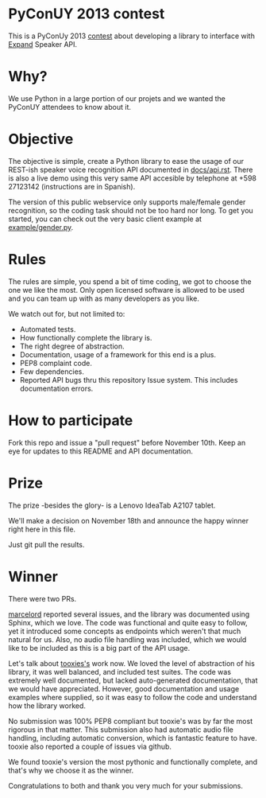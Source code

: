 PyConUY 2013 contest
====================
This is a PyConUy 2013
[contest](http://www.expand.com.uy/novedades/concurso-pycon-2013/) about
developing a library to interface with [Expand](http://www.expand.com.uy/)
Speaker API.


Why?
===
We use Python in a large portion of our projets and we wanted the PyConUY
attendees to know about it.


Objective
=========
The objective is simple, create a Python library to ease the usage of our
REST-ish speaker voice recognition API documented in
[docs/api.rst](docs/api.rst).
There is also a live demo using this very same API accesible by telephone at
+598 27123142 (instructions are in Spanish).

The version of this public webservice only supports male/female gender
recognition, so the coding task should not be too hard nor long.
To get you started, you can check out the very basic client example
at [example/gender.py](example/gender.py).


Rules
=====
The rules are simple, you spend a bit of time coding, we got to choose the one
we like the most. Only open licensed software is allowed to be used and you can
team up with as many developers as you like.

We watch out for, but not limited to:

* Automated tests.
* How functionally complete the library is.
* The right degree of abstraction.
* Documentation, usage of a framework for this end is a plus.
* PEP8 complaint code.
* Few dependencies.
* Reported API bugs thru this repository Issue system. This includes
  documentation errors.



How to participate
==================
Fork this repo and issue a "pull request" before November 10th. Keep an
eye for updates to this README and API documentation.


Prize
=====
The prize -besides the glory- is a Lenovo IdeaTab A2107 tablet.

We'll make a decision on November 18th and announce the happy winner
right here in this file.

Just git pull the results.


Winner
======
There were two PRs.

[marcelord](https://github.com/marcelor/pyconuy) reported several issues, and
the library was documented using Sphinx, which we love.
The code was functional and quite easy to follow, yet it introduced some
concepts as endpoints which weren't that much natural for us. Also, no audio
file handling was included, which we would like to be included as this is a big
part of the API usage.

Let's talk about [tooxies's](https://github.com/tooxie/pyconuy) work now.
We loved the level of abstraction of his library, it was well balanced, and
included test suites. The code was extremely well documented, but lacked
auto-generated documentation, that we would have appreciated. However, good
documentation and usage examples where supplied, so it was easy to follow the
code and understand how the library worked.

No submission was 100% PEP8 compliant but tooxie's was by far the most rigorous
in that matter. This submission also had automatic audio file handling,
including automatic conversion, which is fantastic feature to have.
tooxie also reported a couple of issues via github.

We found tooxie's version the most pythonic and functionally complete, and
that's why we choose it as the winner.

Congratulations to both and thank you very much for your submissions.

